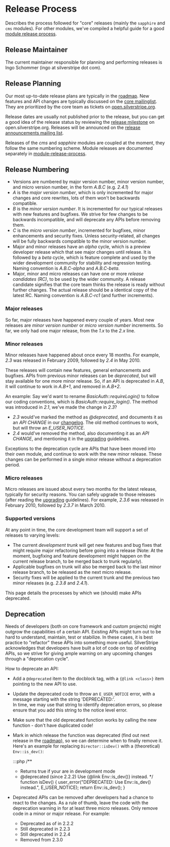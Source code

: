 # Release Process

Describes the process followed for "core" releases (mainly the `sapphire` and `cms` modules).
For other modules, we've compiled a helpful guide for a good [module release process](module-release-process).

## Release Maintainer

The current maintainer responsible for planning and performing releases is Ingo Schommer (ingo at silverstripe dot com).

## Release Planning

Our most up-to-date release plans are typically in the [roadmap](http://open.silverstripe.com/roadmap).
New features and API changes are typically discussed on the [core
mailinglist](http://groups.google.com/group/silverstripe-dev). They are prioritized by the core team as tickets on 
[open.silverstripe.org](http://open.silverstripe.com/). 

Release dates are usually not published prior to the release, but you can get a good idea of the release status by
reviewing the [release milestone](http://open.silverstripe.com/roadmap) on open.silverstripe.org. Releases will be
announced on the [release announcements mailing list](http://groups.google.com/group/silverstripe-announce).

Releases of the *cms* and *sapphire* modules are coupled at the moment, they follow the same numbering scheme. Module
releases are documented separately in [module-release-process](module-release-process).

## Release Numbering

*  Versions are numbered by major version number, minor version number, and micro version number, in the form *A.B.C*
(e.g. *2.4.1*)
*  *A* is the *major version number*, which is only incremented for major changes and core rewrites, lots of them won't
be backwards compatible. 
*  *B* is the *minor version number*. It is incremented for our typical releases with new features and bugfixes. We
strive for few changes to be backwards incompatible, and will deprecate any APIs before removing them.
*  *C* is the *micro version number*, incremented for bugfixes, minor enhancements and security fixes. Unless
security-related, all changes will be fully backwards compatible to the minor version number.
*  Major and minor releases have an *alpha* cycle, which is a preview developer release which that see major changes
until release. It is followed by a *beta* cycle, which is feature complete and used by the wider development community
for stability and regression testing. Naming convention is *A.B.C-alpha* and *A.B.C-beta*.
*  Major, minor and micro releases can have one or more *release candidates (RC)*, to be used by the wider community. A
release candidate signifies that the core team thinks the release is ready without further changes. The actual release
should be a identical copy of the latest RC. Naming convention is *A.B.C-rc1* (and further increments).

### Major releases

So far, major releases have happened every couple of years. Most new releases are *minor version number* or *micro
version number* increments.
So far, we only had one major release, from the *1.x* to the *2.x* line.

### Minor releases

Minor releases have happened about once every 18 months. 
For example, *2.3* was released in February 2009, followed by *2.4* in May 2010.

These releases will contain new features, general enhancements and bugfixes. APIs from previous minor releases can be
*deprecated*, but will stay available for one more minor release. So, if an API is deprecated in *A.B*, it will continue
to work in *A.B+1*, and removed in *A.B+2*. 

An example: Say we'd want to rename *BasicAuth::requireLogin()* to follow our coding conventions, which is
*BasicAuth::require_login()*. The method was introduced in *2.1*, we've made the change in *2.3*?

*  *2.3* would've marked the method as *@deprecated*, and documents it as an *API CHANGE* in our
[changelog](/changelogs). The old method continues to work, but will throw an *E_USER_NOTICE*.
*  *2.4* would've removed the method, also documenting it as an *API CHANGE*, and mentioning it in the
[upgrading](/installation/upgrading) guidelines.

Exceptions to the deprecation cycle are APIs that have been moved into their own module, and continue to work with the
new minor release. These changes can be performed in a single minor release without a deprecation period.

### Micro releases

Micro releases are issued about every two months for the latest release, typically for security reasons.
You can safely upgrade to those releases (after reading the [upgrading](/installation/upgrading) guidelines).
For example, *2.3.6* was released in February 2010, followed by *2.3.7* in March 2010.

### Supported versions

At any point in time, the core development team will support a set of releases to varying levels:

*  The current *development trunk* will get new features and bug fixes that might require major refactoring before going
into a release (Note: At the moment, bugfixing and feature development might happen on the current release branch, to be
merged back to trunk regularly).
*  Applicable bugfixes on trunk will also be merged back to the last minor release branch, to be released as the next
micro release.
*  Security fixes will be applied to the current trunk and the previous two minor releases (e.g. *2.3.8* and *2.4.1*).

This page details the processes by which we (should) make APIs deprecated.

## Deprecation ##

Needs of developers (both on core framework and custom projects) might outgrow the capabilities
of a certain API. Existing APIs might turn out to be hard to understand, maintain, test or stabilize.
In these cases, it is best practice to "refactor" these APIs into something more useful.
SilverStripe acknowledges that developers have built a lot of code on top of existing APIs,
so we strive for giving ample warning on any upcoming changes through a "deprecation cycle".

How to deprecate an API:

*  Add a `@deprecated` item to the docblock tag, with a `{@link <class>}` item pointing to the new API to use.
*  Update the deprecated code to throw an `E_USER_NOTICE` error, with a message starting with the string 'DEPRECATED:'.  
In time, we may use that string to identify deprecation errors, so please ensure that you add this string to the notice level error.
*  Make sure that the old deprecated function works by calling the new function - don't have duplicated code!
*  Mark in which release the function was deprecated (find out next release in the [roadmap](http://open.silverstripe.com/roadmap)), so we can determine when to finally remove it.
Here's an example for replacing `Director::isDev()` with a (theoretical) `Env::is_dev()`:

	:::php
	/**
	 * Returns true if your are in development mode
	 * @deprecated (since 2.2.2) Use {@link Env::is_dev()} instead.
	 */
	function isDev() {
		user_error("DEPRECATED: Use Env::is_dev() instead.", E_USER_NOTICE);
		return Env::is_dev();
	}
* Deprecated APIs can be removed after developers had a chance to react to the changes. As a rule of thumb, leave the code with the deprecation warning in for at least three micro releases. Only remove code in a minor or major release. For example:
   * Deprecated as of in 2.2.2
   * Still deprecated in 2.2.3
   * Still deprecated in 2.2.4
   * Removed from 2.3.0